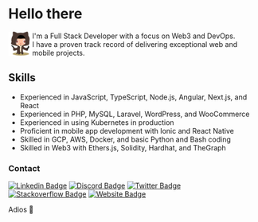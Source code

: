 # Hello there
<picture>
  <source media="(prefers-color-scheme: dark)" alt="Welcome to the dark side" srcset="https://raw.githubusercontent.com/alexx855/alexx855/master/public/stormtroopocat.png">
  <img align="left" alt="The force is with you" width="48" height="48" src="https://raw.githubusercontent.com/alexx855/alexx855/master/public/octobiwan.png">
</picture>
<p>
  I'm a Full Stack Developer with a focus on Web3 and DevOps.<br>I have a proven track record of delivering exceptional web and mobile projects.
</p>

## Skills
- Experienced in JavaScript, TypeScript, Node.js, Angular, Next.js, and React
- Experienced in PHP, MySQL, Laravel, WordPress, and WooCommerce
- Experienced in using Kubernetes in production
- Proficient in mobile app development with Ionic and React Native
- Skilled in GCP, AWS, Docker, and basic Python and Bash coding
- Skilled in Web3 with Ethers.js, Solidity, Hardhat, and TheGraph

### Contact
[![Linkedin Badge](https://img.shields.io/badge/LinkedIn-0077B5?style=for-the-badge&logo=linkedin&logoColor=white)](https://www.linkedin.com/in/alexx855)
[![Discord Badge](https://img.shields.io/badge/Discord-5865F2?style=for-the-badge&logo=discord&logoColor=white)](https://discord.com/users/alexx855.eth#9229)
[![Twitter Badge](https://img.shields.io/badge/Twitter-1DA1F2?style=for-the-badge&logo=twitter&logoColor=white)](https://twitter.com/alexx855)
[![Stackoverflow Badge](https://img.shields.io/badge/Stack_Overflow-FE7A16?style=for-the-badge&logo=stack-overflow&logoColor=white)](https://stackoverflow.com/users/4717076/alex-pedersen)
[![Website Badge](https://img.shields.io/badge/Website-100000?style=for-the-badge&logo=google-chrome&logoColor=white)](https://alexpedersen.dev/)
<!--[![Github Badge](https://img.shields.io/badge/Github-100000?style=for-the-badge&logo=github&logoColor=white)](httpsL//github.com/alexx855)-->
<p>Adios 👋</p>